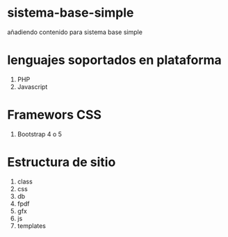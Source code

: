 # sistema-base-simple
añadiendo contenido para sistema base simple

# lenguajes soportados en plataforma
1. PHP
2. Javascript

# Framewors CSS
1. Bootstrap 4 o 5

# Estructura de sitio
1. class
2. css
3. db
4. fpdf
5. gfx
6. js
7. templates
